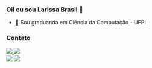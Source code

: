### Oii eu sou Larissa Brasil 👋
- 🔭  Sou graduanda em Ciência da Computação - UFPI

### Contato
<div>
<a href = "mailto:larissabrasil009@gmail.com">		
	<img src="https://img.shields.io/badge/-Gmail-%23333?style=for-the-badge&logo=gmail&logoColor=white" target="_blank">
</a>

<a href="https://www.linkedin.com/in/brasil-larissa" target="_blank">	
	<img src="https://img.shields.io/badge/-LinkedIn-%230077B5?style=for-the-badge&logo=linkedin&logoColor=white" target="_blank">
</a> 
</div>

<div>
	<img align="center" src="https://github-readme-stats.vercel.app/api?username=Blarissa&include_all_commits=true&count_private=true&show_icons=true&theme=dark&hide=stars"/>
	<img align="center" src="https://github-readme-stats.vercel.app/api/top-langs/?username=Blarissa&layout=compact" />
</div>
